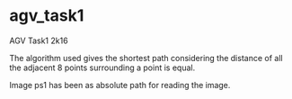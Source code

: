 # agv_task1
AGV Task1 2k16

The algorithm used gives the shortest path considering the distance of all the adjacent 8 points surrounding a point is equal.

Image ps1 has been as absolute path for reading the image.
